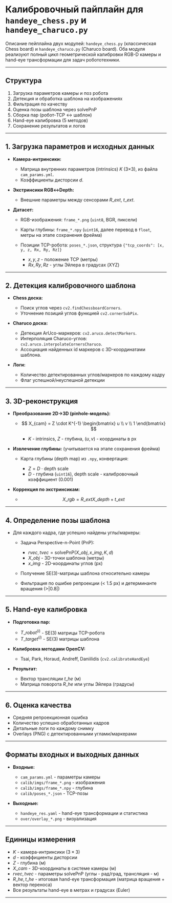 # Калибровочный пайплайн для `handeye_chess.py` и `handeye_charuco.py`

Описание пейплайна двух модулей: `handeye_chess.py` (классическая Chess board) и `handeye_charuco.py` (Charuco board). Оба модуля реализуют полный цикл геометрической калибровки RGB-D камеры и hand-eye трансформации для задач робототехники.

---

## Структура

  1. Загрузка параметров камеры и поз робота
  2. Детекция и обработка шаблона на изображениях
  3. Фильтрация по качеству
  4. Оценка позы шаблона через solvePnP
  5. Сборка пар (робот-TCP ↔ шаблон)
  6. Hand-eye калибровка (5 методов)
  7. Сохранение результатов и логов

---

## 1. Загрузка параметров и исходных данных

* **Камера-интринсики:**

  * Матрица внутренних параметров (intrinsics) $K$ (3×3), из файла `cam_params.yml`.
  * Коэффициенты дисторсии $d$.
* **Экстринсики RGB↔Depth:**

  * Внешние параметры между сенсорами $R\_{ext}$, $t\_{ext}$.
* **Датасет:**

  * RGB-изображения: `frame_*.png` (`uint8`, BGR, пиксели)
  * Карты глубины: `frame_*.npy` (`uint16`, далее перевод в `float`, метры на этапе сохранения фрейма)
  * Позиции TCP-робота: `poses_*.json`, структура `{"tcp_coords": [x, y, z, Rx, Ry, Rz]}`

    * $x, y, z$ - положение TCP (метры)
    * $Rx, Ry, Rz$ - углы Эйлера в градусах (XYZ)

---

## 2. Детекция калибровочного шаблона

* **Chess доска:**

  * Поиск углов через `cv2.findChessboardCorners`.
  * Уточнение позиций углов функцией `cv2.cornerSubPix`.
* **Charuco доска:**

  * Детекция ArUco-маркеров: `cv2.aruco.detectMarkers`.
  * Интерполяция Charuco-углов: `cv2.aruco.interpolateCornersCharuco`.
  * Ассоциация найденных id маркеров с 3D-координатами шаблона.
* **Логи:**

  * Количество детектированных углов/маркеров по каждому кадру
  * Флаг успешной/неуспешной детекции

---

## 3. 3D-реконструкция

* **Преобразование 2D→3D (pinhole-модель):**

  * $$
    X_{cam} = Z \cdot K^{-1} \begin{bmatrix} u \\ v \\ 1 \end{bmatrix}
    $$

    * $K$ - intrinsics, $Z$ - глубина, $(u, v)$ - координаты в px
* **Извлечение глубины:** (учитывается на этапе сохранения фрейма)

  * Карта глубины (depth map) из `.npy`, конвертация:

    * $Z = D \cdot \text{depth scale}$
    * $D$ - глубина (`uint16`), $\text{depth scale}$ - калибровочный коэффициент (0.001)
* **Коррекция по экстринсикам:**

  * $$
    X\_{rgb} = R\_{ext} X\_{depth} + t\_{ext}
    $$

---

## 4. Определение позы шаблона

* Для каждого кадра, где успешно найдены углы/маркеры:

  * Задача Perspective-n-Point (PnP):

    * $rvec, tvec = \text{solvePnP}(X\_{obj}, x\_{img}, K, d)$
    * $X\_{obj}$ - 3D-точки шаблона (метры)
    * $x\_{img}$ - 2D-координаты углов (px)
  * Получение SE(3)-матрицы шаблона относительно камеры
  * Фильтрация по ошибке репроекции (< 1.5 px) и детерминанте вращения (>|0.8|)

---

## 5. Hand-eye калибровка

* **Подготовка пар:**

  * ${T\_{robot}^{(i)}}$ - SE(3) матрицы TCP-робота
  * ${T\_{target}^{(i)}}$ - SE(3) матрицы шаблона
* **Калибровка методами OpenCV:**

  * Tsai, Park, Horaud, Andreff, Daniilidis (`cv2.calibrateHandEye`)
* **Результат:**

  * Вектор трансляции $t\_{he}$ (м)
  * Матрица поворота $R\_{he}$ или углы Эйлера (градусы)

---

## 6. Оценка качества
  * Средняя репроекционная ошибка
  * Количество успешно обработанных кадров
  * Детальные логи по каждому снимку
  * Overlays (PNG) с детектированными углами/маркерами
---

## Форматы входных и выходных данных

* **Входные:**

  * `cam_params.yml` - параметры камеры
  * `calib/imgs/frame_*.png` - изображения
  * `calib/imgs/frame_*.npy` - глубина
  * `calib/poses_*.json` - TCP-позы
* **Выходные:**

  * `handeye_res.yaml` - hand-eye трансформации и статистика
  * `over/overlay_*.png` - визуализация

---

## Eдиницы измерения

* $K$ - камера-интринсики ($3\times3$)
* $d$ - коэффициенты дисторсии
* $Z$ - глубина (м)
* $X\_{cam}$ - 3D-координаты в системе камеры (м)
* $rvec, tvec$ - параметры solvePnP (углы - рад/град, трансляция - м)
* $R\_{he}, t\_{he}$ - итоговая hand-eye трансформация (матрица вращения + вектор переноса)
* Все результаты hand-eye в метрах и градусах (Euler)

---
